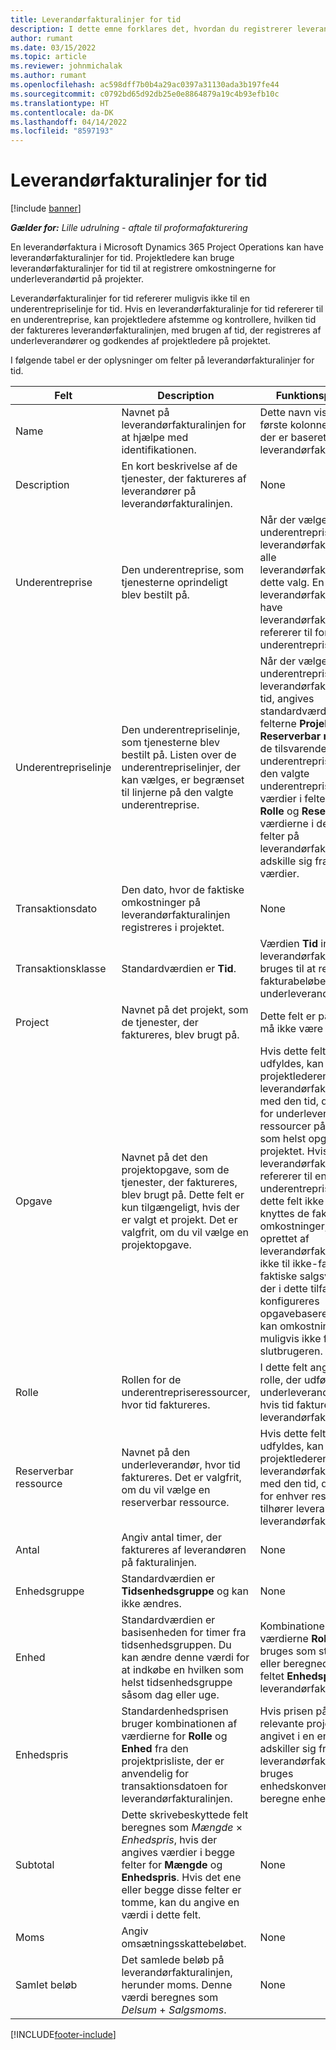 ```yaml
---
title: Leverandørfakturalinjer for tid
description: I dette emne forklares det, hvordan du registrerer leverandørfakturalinjer for de tidsomkostninger, som underleverandører har leveret.
author: rumant
ms.date: 03/15/2022
ms.topic: article
ms.reviewer: johnmichalak
ms.author: rumant
ms.openlocfilehash: ac598dff7b0b4a29ac0397a31130ada3b197fe44
ms.sourcegitcommit: c0792bd65d92db25e0e8864879a19c4b93efb10c
ms.translationtype: HT
ms.contentlocale: da-DK
ms.lasthandoff: 04/14/2022
ms.locfileid: "8597193"
---
```

# <a name="vendor-invoice-lines-for-time"></a>Leverandørfakturalinjer for tid

[!include [banner](../../includes/dataverse-preview.md)]

_**Gælder for:** Lille udrulning - aftale til proformafakturering_

En leverandørfaktura i Microsoft Dynamics 365 Project Operations kan have leverandørfakturalinjer for tid. Projektledere kan bruge leverandørfakturalinjer for tid til at registrere omkostningerne for underleverandørtid på projekter.

Leverandørfakturalinjer for tid refererer muligvis ikke til en underentrepriselinje for tid. Hvis en leverandørfakturalinje for tid refererer til en underentreprise, kan projektledere afstemme og kontrollere, hvilken tid der faktureres leverandørfakturalinjen, med brugen af tid, der registreres af underleverandører og godkendes af projektledere på projektet.

I følgende tabel er der oplysninger om felter på leverandørfakturalinjer for tid.

| Felt | Description | Funktionspåvirkning |
| --- | --- | --- |
| Name | Navnet på leverandørfakturalinjen for at hjælpe med identifikationen. | Dette navn vises som den første kolonne i alle opslag, der er baseret på leverandørfakturalinjer. |
| Description | En kort beskrivelse af de tjenester, der faktureres af leverandører på leverandørfakturalinjen. | None |
| Underentreprise | Den underentreprise, som tjenesterne oprindeligt blev bestilt på. | Når der vælges en underentreprise til leverandørfakturaen, arver alle leverandørfakturalinjerne dette valg. En leverandørfaktura kan ikke have leverandørfakturalinjer, der refererer til forskellige underentrepriser. |
| Underentrepriselinje | Den underentrepriselinje, som tjenesterne blev bestilt på. Listen over de underentrepriselinjer, der kan vælges, er begrænset til linjerne på den valgte underentreprise. | Når der vælges en underentrepriselinje på en leverandørfakturalinje for tid, angives standardværdierne for felterne **Projekt**, **Rolle** og **Reserverbar ressource** fra de tilsvarende felter på underentrepriselinjen. Hvis den valgte underentrepriselinje har værdier i felterne **Projekt**, **Rolle** og **Reserverbar**, kan værdierne i de tilsvarende felter på leverandørfakturalinjen ikke adskille sig fra disse værdier. |
| Transaktionsdato | Den dato, hvor de faktiske omkostninger på leverandørfakturalinjen registreres i projektet. | None |
| Transaktionsklasse | Standardværdien er **Tid**. | Værdien **Tid** indikerer, at leverandørfakturalinjen bruges til at registrere fakturabeløbet for underleverandørens tid. |
| Project | Navnet på det projekt, som de tjenester, der faktureres, blev brugt på. | Dette felt er påkrævet, og må ikke være tomt. |
| Opgave | Navnet på det den projektopgave, som de tjenester, der faktureres, blev brugt på. Dette felt er kun tilgængeligt, hvis der er valgt et projekt. Det er valgfrit, om du vil vælge en projektopgave. | Hvis dette felt ikke udfyldes, kan projektlederen afstemme leverandørfakturalinjen med den tid, der registreres for underleverandørers ressourcer på en hvilken som helst opgave i projektet. Hvis leverandørfakturalinjen ikke refererer til en underentrepriselinje, og dette felt ikke udfyldes, knyttes de faktiske omkostninger, der er oprettet af leverandørfakturalinjen, ikke til ikke-fakturerede faktiske salgsværdier. Hvis der i dette tilfælde konfigureres opgavebaseret fakturering, kan omkostningerne muligvis ikke faktureres slutbrugeren. |
| Rolle | Rollen for de underentrepriseressourcer, hvor tid faktureres. | I dette felt angives den rolle, der udføres af de underleverandørressourcer, hvis tid faktureres på leverandørfakturaen. |
| Reserverbar ressource | Navnet på den underleverandør, hvor tid faktureres. Det er valgfrit, om du vil vælge en reserverbar ressource. | Hvis dette felt ikke udfyldes, kan projektlederen afstemme leverandørfakturalinjen med den tid, der registreres for enhver ressource, som tilhører leverandører, på leverandørfakturalinjen. |
| Antal | Angiv antal timer, der faktureres af leverandøren på fakturalinjen. |None |
| Enhedsgruppe | Standardværdien er **Tidsenhedsgruppe** og kan ikke ændres. | None |
| Enhed | Standardværdien er basisenheden for timer fra tidsenhedsgruppen. Du kan ændre denne værdi for at indkøbe en hvilken som helst tidsenhedsgruppe såsom dag eller uge. | Kombinationen af værdierne **Rolle** og **Enhed** bruges som standarden eller beregnede værdier for feltet **Enhedspris** for leverandørfakturalinjen. |
| Enhedspris | Standardenhedsprisen bruger kombinationen af værdierne for **Rolle** og **Enhed** fra den projektprisliste, der er anvendelig for transaktionsdatoen for leverandørfakturalinjen. | Hvis prisen på den relevante projektprisliste er angivet i en enhed, der adskiller sig fra enheden på leverandørfakturalinjen, bruges enhedskonverteringen til at beregne enhedsprisen. |
| Subtotal | Dette skrivebeskyttede felt beregnes som *Mængde* &times; *Enhedspris*, hvis der angives værdier i begge felter for **Mængde** og **Enhedspris**. Hvis det ene eller begge disse felter er tomme, kan du angive en værdi i dette felt. | None |
| Moms | Angiv omsætningsskattebeløbet. | None |
| Samlet beløb | Det samlede beløb på leverandørfakturalinjen, herunder moms. Denne værdi beregnes som *Delsum* + *Salgsmoms*. | None |

[!INCLUDE[footer-include](../../includes/footer-banner.md)]
